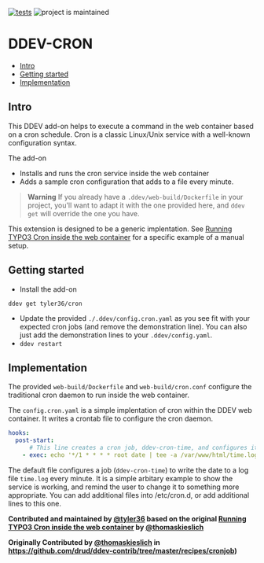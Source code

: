 [![tests](https://github.com/tyler36/ddev-cron/actions/workflows/tests.yml/badge.svg)](https://github.com/tyler36/ddev-cron/actions/workflows/tests.yml) ![project is maintained](https://img.shields.io/maintenance/yes/2022.svg)

# DDEV-CRON <!-- omit in toc -->
- [Intro](#intro)
- [Getting started](#getting-started)
- [Implementation](#implementation)

## Intro

This DDEV add-on helps to execute a command in the web container based on a cron schedule. Cron is a classic Linux/Unix service with a well-known configuration syntax.

The add-on 
* Installs and runs the cron service inside the web container
* Adds a sample cron configuration that adds to a file every minute.

> **Warning**
> If you already have a `.ddev/web-build/Dockerfile` in your project, you'll want to adapt it with
> the one provided here, and `ddev get` will override the one you have.


This extension is designed to be a generic implentation. See [Running TYPO3 Cron inside the web container](https://github.com/drud/ddev-contrib/tree/master/recipes/cronjob) for a specific example of a manual setup.

## Getting started

- Install the add-on

```shell
ddev get tyler36/cron
```

- Update the provided `./.ddev/config.cron.yaml` as you see fit with your expected cron jobs (and remove the demonstration line). You can also just add the demonstration lines to your `.ddev/config.yaml`.
- `ddev restart`


## Implementation

The provided `web-build/Dockerfile` and `web-build/cron.conf` configure the traditional cron daemon to run inside the web container.

The `config.cron.yaml` is a simple implentation of cron within the DDEV web container. It writes a crontab file to configure the cron daemon.

```yaml
hooks:
  post-start:
      # This line creates a cron job, ddev-cron-time, and configures it to run every minute
    - exec: echo '*/1 * * * * root date | tee -a /var/www/html/time.log' | sudo tee -a /etc/cron.d/ddev-cron-time
```

The default file configures a job (`ddev-cron-time`) to write the date to a log file `time.log` every minute.
It is a simple arbitary example to show the service is working, and remind the user to change it to something more appropriate. You can add additional files into /etc/cron.d, or add additional lines to this one.

**Contributed and maintained by [@tyler36](https://github.com/tyler36) based on the original [Running TYPO3 Cron inside the web container](https://github.com/drud/ddev-contrib/tree/master/recipes/cronjob) by [@thomaskieslich](https://github.com/thomaskieslich)**

**Originally Contributed by [@thomaskieslich](https://github.com/thomaskieslich) in <https://github.com/drud/ddev-contrib/tree/master/recipes/cronjob>)**
